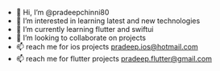 - 👋 Hi, I’m @pradeepchinni80
- 👀 I’m interested in learning latest and new technologies
- 🌱 I’m currently learning flutter and swiftui
- 💞️ I’m looking to collaborate on projects
- 📫 reach me for ios projects pradeep.ios@hotmail.com
- 📫 reach me for flutter projects pradeep.flutter@gmail.com

<!---
pradeepchinni80/pradeepchinni80 is a ✨ special ✨ repository because its `README.md` (this file) appears on your GitHub profile.
You can click the Preview link to take a look at your changes.
--->

